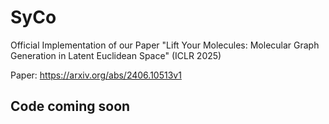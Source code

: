 # SyCo
Official Implementation of our Paper "Lift Your Molecules: Molecular Graph Generation in Latent Euclidean Space" (ICLR 2025)

Paper: https://arxiv.org/abs/2406.10513v1

## Code coming soon
